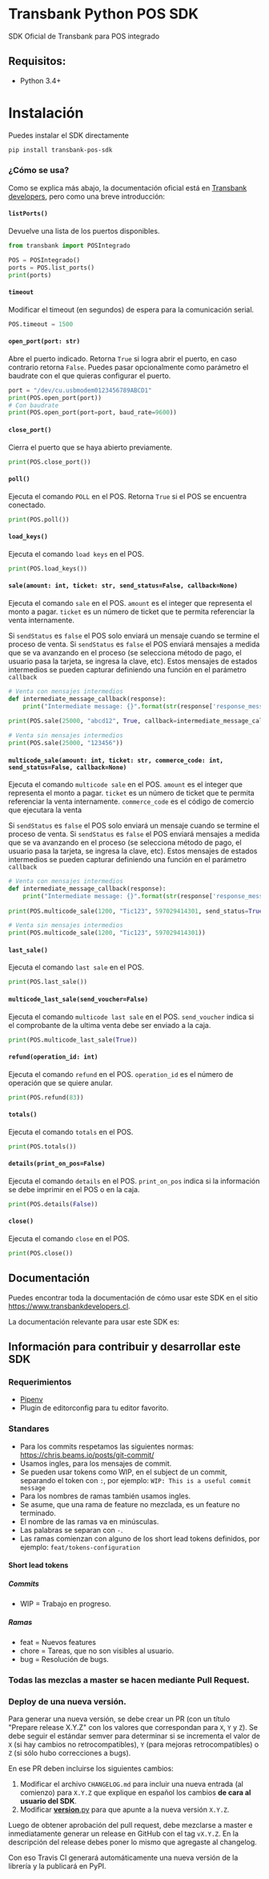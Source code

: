 # Transbank Python POS SDK


SDK Oficial de Transbank para POS integrado

## Requisitos:

- Python 3.4+

# Instalación

Puedes instalar el SDK directamente

```bash
pip install transbank-pos-sdk
```
### ¿Cómo se usa?
Como se explica más abajo, la documentación oficial está en [Transbank developers](https://www.transbankdevelopers.cl/producto/posintegrado), pero como una breve introducción: 

#### `listPorts()`
Devuelve una lista de los puertos disponibles.
```python
from transbank import POSIntegrado

POS = POSIntegrado()
ports = POS.list_ports()
print(ports)
```
#### `timeout`
Modificar el timeout (en segundos) de espera para la comunicación serial.
```python
POS.timeout = 1500
```
#### `open_port(port: str)`
Abre el puerto indicado. Retorna `True` si logra abrir el puerto, en caso contrario retorna `False`. Puedes pasar opcionalmente como parámetro el baudrate con el que quieras configurar el puerto.
```python
port = "/dev/cu.usbmodem0123456789ABCD1"
print(POS.open_port(port))
# Con baudrate
print(POS.open_port(port=port, baud_rate=9600))
```
#### `close_port()`
Cierra el puerto que se haya abierto previamente.
```python
print(POS.close_port())
```
#### `poll()`
Ejecuta el comando `POLL` en el POS. Retorna `True` si el POS se encuentra conectado.
```python
print(POS.poll())
```

#### `load_keys()`
Ejecuta el comando `load keys` en el POS.
```python
print(POS.load_keys())
```

#### `sale(amount: int, ticket: str, send_status=False, callback=None)`
Ejecuta el comando `sale` en el POS.
`amount` es el integer que representa el monto a pagar. `ticket` es un número de ticket  que te permita 
referenciar la venta internamente.

Si `sendStatus` es `false` el POS solo enviará un mensaje cuando se termine el proceso de venta. Si `sendStatus` es 
`false` el POS enviará mensajes a medida que se va avanzando en el proceso  (se selecciona método de pago, 
el usuario pasa la tarjeta, se ingresa la clave, etc). Estos mensajes de estados intermedios se pueden capturar 
definiendo una función en el parámetro `callback`
```python
# Venta con mensajes intermedios
def intermediate_message_callback(response):
    print("Intermediate message: {}".format(str(response['response_message'])))
    
print(POS.sale(25000, "abcd12", True, callback=intermediate_message_callback))

# Venta sin mensajes intermedios
print(POS.sale(25000, "123456"))
```

#### `multicode_sale(amount: int, ticket: str, commerce_code: int, send_status=False, callback=None)`
Ejecuta el comando `multicode sale` en el POS.
`amount` es el integer que representa el monto a pagar. `ticket` es un número de ticket  que te permita 
referenciar la venta internamente. `commerce_code` es el código de comercio que ejecutara la venta

Si `sendStatus` es `false` el POS solo enviará un mensaje cuando se termine el proceso de venta. Si `sendStatus` es 
`false` el POS enviará mensajes a medida que se va avanzando en el proceso  (se selecciona método de pago, 
el usuario pasa la tarjeta, se ingresa la clave, etc). Estos mensajes de estados intermedios se pueden capturar 
definiendo una función en el parámetro `callback`
```python
# Venta con mensajes intermedios
def intermediate_message_callback(response):
    print("Intermediate message: {}".format(str(response['response_message'])))
    
print(POS.multicode_sale(1200, "Tic123", 597029414301, send_status=True, callback=intermediate_message_callback))

# Venta sin mensajes intermedios
print(POS.multicode_sale(1200, "Tic123", 597029414301))
```

#### `last_sale()`
Ejecuta el comando `last sale` en el POS.
```python
print(POS.last_sale())
```

#### `multicode_last_sale(send_voucher=False)`
Ejecuta el comando `multicode last sale` en el POS. `send_voucher` indica si el comprobante de la ultima venta debe ser enviado a la caja.
```python
print(POS.multicode_last_sale(True))
```

#### `refund(operation_id: int)`
Ejecuta el comando `refund` en el POS. `operation_id` es el número de operación que se quiere anular.
```python
print(POS.refund(83))
```

#### `totals()`
Ejecuta el comando `totals` en el POS.
```python
print(POS.totals())
```

#### `details(print_on_pos=False)`
Ejecuta el comando `details` en el POS. `print_on_pos` indica si la información se debe imprimir en el POS o en la caja.
```python
print(POS.details(False))
```

#### `close()`
Ejecuta el comando `close` en el POS.
```python
print(POS.close())
```

## Documentación

Puedes encontrar toda la documentación de cómo usar este SDK en el sitio https://www.transbankdevelopers.cl.

La documentación relevante para usar este SDK es:


## Información para contribuir y desarrollar este SDK

### Requerimientos
- [Pipenv](https://github.com/pypa/pipenv)
- Plugin de editorconfig para tu editor favorito.

### Standares

- Para los commits respetamos las siguientes normas: https://chris.beams.io/posts/git-commit/
- Usamos ingles, para los mensajes de commit.
- Se pueden usar tokens como WIP, en el subject de un commit, separando el token con `:`, por ejemplo:
`WIP: This is a useful commit message`
- Para los nombres de ramas también usamos ingles.
- Se asume, que una rama de feature no mezclada, es un feature no terminado.
- El nombre de las ramas va en minúsculas.
- Las palabras se separan con `-`.
- Las ramas comienzan con alguno de los short lead tokens definidos, por ejemplo: `feat/tokens-configuration`

#### Short lead tokens
##### Commits
- WIP = Trabajo en progreso.

##### Ramas
- feat = Nuevos features
- chore = Tareas, que no son visibles al usuario.
- bug = Resolución de bugs.

### Todas las mezclas a master se hacen mediante Pull Request.


### Deploy de una nueva versión.
Para generar una nueva versión, se debe crear un PR (con un título "Prepare release X.Y.Z" con los valores que correspondan para `X`, `Y` y `Z`). Se debe seguir el estándar semver para determinar si se incrementa el valor de `X` (si hay cambios no retrocompatibles), `Y` (para mejoras retrocompatibles) o `Z` (si sólo hubo correcciones a bugs).

En ese PR deben incluirse los siguientes cambios:

1. Modificar el archivo `CHANGELOG.md` para incluir una nueva entrada (al comienzo) para `X.Y.Z` que explique en español los cambios **de cara al usuario del SDK**.
2. Modificar [__version__.py](./transbank/__version__.py) para que apunte a la nueva versión `X.Y.Z`.

Luego de obtener aprobación del pull request, debe mezclarse a master e inmediatamente generar un release en GitHub con el tag `vX.Y.Z`. En la descripción del release debes poner lo mismo que agregaste al changelog.

Con eso Travis CI generará automáticamente una nueva versión de la librería y la publicará en PyPI.